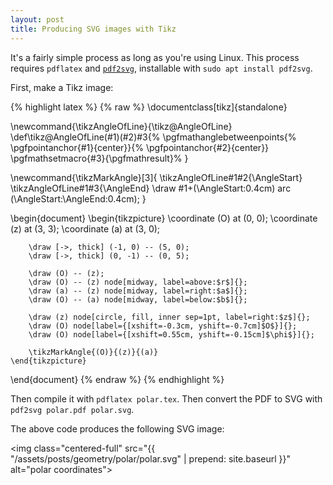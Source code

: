 ```yaml
---
layout: post
title: Producing SVG images with Tikz
---
```

<!-- Custom styles for the images -->
<link rel="stylesheet" href="{{ "/assets/styles/images.css" | prepend: site.baseurl }}">

It's a fairly simple process as long as you're using Linux. This process requires `pdflatex` and [`pdf2svg`](https://github.com/dawbarton/pdf2svg), installable with `sudo apt install pdf2svg`.

First, make a Tikz image:

{% highlight latex %}
{% raw %}
\documentclass[tikz]{standalone}

\newcommand{\tikzAngleOfLine}{\tikz@AngleOfLine}
    \def\tikz@AngleOfLine(#1)(#2)#3{%
        \pgfmathanglebetweenpoints{%
        \pgfpointanchor{#1}{center}}{%
        \pgfpointanchor{#2}{center}}
    \pgfmathsetmacro{#3}{\pgfmathresult}%
    }

\newcommand{\tikzMarkAngle}[3]{
    \tikzAngleOfLine#1#2{\AngleStart}
    \tikzAngleOfLine#1#3{\AngleEnd}
    \draw #1+(\AngleStart:0.4cm) arc (\AngleStart:\AngleEnd:0.4cm);
}

\begin{document}
    \begin{tikzpicture}
        \coordinate (O) at (0, 0);
        \coordinate (z) at (3, 3);
        \coordinate (a) at (3, 0);

        \draw [->, thick] (-1, 0) -- (5, 0);
        \draw [->, thick] (0, -1) -- (0, 5);

        \draw (O) -- (z);
        \draw (O) -- (z) node[midway, label=above:$r$]{};
        \draw (a) -- (z) node[midway, label=right:$a$]{};
        \draw (O) -- (a) node[midway, label=below:$b$]{};

        \draw (z) node[circle, fill, inner sep=1pt, label=right:$z$]{};
        \draw (O) node[label={[xshift=-0.3cm, yshift=-0.7cm]$O$}]{};
        \draw (O) node[label={[xshift=0.55cm, yshift=-0.15cm]$\phi$}]{};

        \tikzMarkAngle{(O)}{(z)}{(a)}
    \end{tikzpicture}
\end{document}
{% endraw %}
{% endhighlight %}

Then compile it with `pdflatex polar.tex`. Then convert the PDF to SVG with `pdf2svg polar.pdf polar.svg`.

The above code produces the following SVG image:

<img class="centered-full" src="{{ "/assets/posts/geometry/polar/polar.svg" | prepend: site.baseurl }}" alt="polar coordinates">
